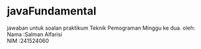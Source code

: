 # javaFundamental

jawaban untuk soalan praktikum Teknik Pemograman Minggu ke dua.
oleh:
Nama :Salman Alfarisi <br />
NIM  :241524060
